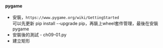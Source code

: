 #### pygame
- 安裝，``https://www.pygame.org/wiki/GettingStarted``  
  可以先更新 pip install --upgrade pip，再裝上wheel套件管理，最後在安裝pygame
- 安裝後的測試 - ch09-01.py
- 建立矩形